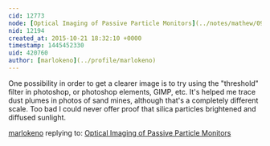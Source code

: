 ```yaml
---
cid: 12773
node: [Optical Imaging of Passive Particle Monitors](../notes/mathew/09-03-2015/optical-imaging-of-passive-particle-monitors)
nid: 12194
created_at: 2015-10-21 18:32:10 +0000
timestamp: 1445452330
uid: 420760
author: [marlokeno](../profile/marlokeno)
---
```


One possibility in order to get a clearer image is to try using the "threshold" filter in photoshop, or photoshop elements, GIMP, etc. 
It's helped me trace dust plumes in photos of sand mines, although that's a completely different scale. Too bad I could never offer proof that silica particles brightened and diffused sunlight.


[marlokeno](../profile/marlokeno) replying to: [Optical Imaging of Passive Particle Monitors](../notes/mathew/09-03-2015/optical-imaging-of-passive-particle-monitors)

